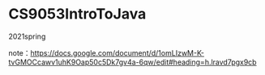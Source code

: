 # CS9053IntroToJava
2021spring

note：https://docs.google.com/document/d/1omLIzwM-K-tvGMOCcawv1uhK9Oap50c5Dk7gv4a-6qw/edit#heading=h.lravd7pgx9cb
